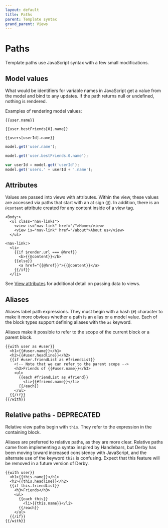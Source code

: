 ```yaml
---
layout: default
title: Paths
parent: Template syntax
grand_parent: Views
---
```


# Paths

Template paths use JavaScript syntax with a few small modifications.

## Model values

What would be identifiers for variable names in JavaScript get a value from the model and bind to any updates. If the path returns null or undefined, nothing is rendered.

Examples of rendering model values:

```jinja
{{user.name}}

{{user.bestFriends[0].name}}

{{users[userId].name}}
```

```js
model.get('user.name');

model.get('user.bestFriends.0.name');

var userId = model.get('userId');
model.get('users.' + userId + '.name');
```

## Attributes

Values are passed into views with attributes. Within the view, these values are accessed via paths that start with an at sign (`@`). In addition, there is an `@content` attribute created for any content inside of a view tag.

```jinja
<Body:>
  <ul class="nav-links">
    <view is="nav-link" href="/">Home</view>
    <view is="nav-link" href="/about">About us</view>
  </ul>

<nav-link:>
  <li>
    {{if $render.url === @href}}
      <b>{{@content}}</b>
    {{else}}
      <a href="{{@href}}">{{@content}}</a>
    {{/if}}
  </li>
```

See [View attributes](view-attributes) for additional detail on passing data to views.

## Aliases

Aliases label path expressions. They must begin with a hash (`#`) character to make it more obvious whether a path is an alias or a model value. Each of the block types support defining aliases with the `as` keyword.

Aliases make it possible to refer to the scope of the current block or a parent block.

```jinja
{{with user as #user}}
  <h1>{{#user.name}}</h1>
  <h2>{{#user.headline}}</h2>
  {{if #user.friendList as #friendList}}
    <!-- Note that we can refer to the parent scope -->
    <h3>Friends of {{#user.name}}</h3>
    <ul>
      {{each #friendList as #friend}}
        <li>{{#friend.name}}</li>
      {{/each}}
    </ul>
  {{/if}}
{{/with}}
```

## Relative paths - DEPRECATED

Relative view paths begin with `this`. They refer to the expression in the containing block.

Aliases are preferred to relative paths, as they are more clear. Relative paths came from implementing a syntax inspired by Handlebars, but Derby has been moving toward increased consistency with JavaScript, and the alternate use of the keyword `this` is confusing. Expect that this feature will be removed in a future version of Derby.

```jinja
{{with user}}
  <h1>{{this.name}}</h1>
  <h2>{{this.headline}}</h2>
  {{if this.friendList}}
    <h3>Friends</h3>
    <ul>
      {{each this}}
        <li>{{this.name}}</li>
      {{/each}}
    </ul>
  {{/if}}
{{/with}}
```
